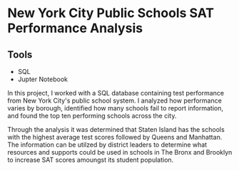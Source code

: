 # New York City Public Schools SAT Performance Analysis 

## Tools
* SQL
* Jupter Notebook

In this project, I worked with a SQL database containing test performance from New York City's public school system.
I analyzed how performance varies by borough, identified how many schools fail to report information, and found the top ten performing schools across the city.

Through the analysis it was determined that Staten Island has the schools with the highest average test scores followed by Queens and Manhattan. The information can be utilzed by district leaders to determine what resources and supports could be used in schools in The Bronx and Brooklyn to increase SAT scores amoungst its student population. 

